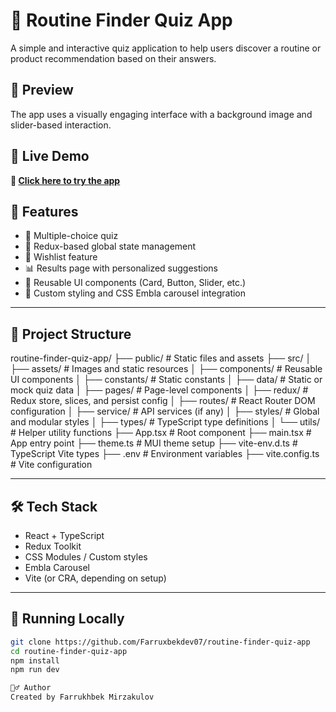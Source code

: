 # 🧠 Routine Finder Quiz App

A simple and interactive quiz application to help users discover a routine or product recommendation based on their answers.

## 📸 Preview

The app uses a visually engaging interface with a background image and slider-based interaction.

## 🚀 Live Demo

**🔗 [Click here to try the app](https://routine-finder-quiz-app.vercel.app/)**

## 🚀 Features

- 📝 Multiple-choice quiz
- 🧮 Redux-based global state management
- 💾 Wishlist feature
- 📊 Results page with personalized suggestions
- 🔄 Reusable UI components (Card, Button, Slider, etc.)
- 💅 Custom styling and CSS Embla carousel integration

---

## 📁 Project Structure

routine-finder-quiz-app/
├── public/ # Static files and assets
├── src/
│ ├── assets/ # Images and static resources
│ ├── components/ # Reusable UI components
│ ├── constants/ # Static constants
│ ├── data/ # Static or mock quiz data
│ ├── pages/ # Page-level components
│ ├── redux/ # Redux store, slices, and persist config
│ ├── routes/ # React Router DOM configuration
│ ├── service/ # API services (if any)
│ ├── styles/ # Global and modular styles
│ ├── types/ # TypeScript type definitions
│ └── utils/ # Helper utility functions
├── App.tsx # Root component
├── main.tsx # App entry point
├── theme.ts # MUI theme setup
├── vite-env.d.ts # TypeScript Vite types
├── .env # Environment variables
├── vite.config.ts # Vite configuration

---

## 🛠️ Tech Stack

- React + TypeScript
- Redux Toolkit
- CSS Modules / Custom styles
- Embla Carousel
- Vite (or CRA, depending on setup)

---

## 🧪 Running Locally

```bash
git clone https://github.com/Farruxbekdev07/routine-finder-quiz-app
cd routine-finder-quiz-app
npm install
npm run dev

🙋‍♂️ Author
Created by Farrukhbek Mirzakulov
```
